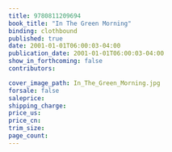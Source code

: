 ```yaml
---
title: 9780811209694
book_title: "In The Green Morning"
binding: clothbound
published: true
date: 2001-01-01T06:00:03-04:00
publication_date: 2001-01-01T06:00:03-04:00
show_in_forthcoming: false
contributors:

cover_image_path: In_The_Green_Morning.jpg
forsale: false
saleprice:
shipping_charge:
price_us:
price_cn:
trim_size:
page_count:
---
```


